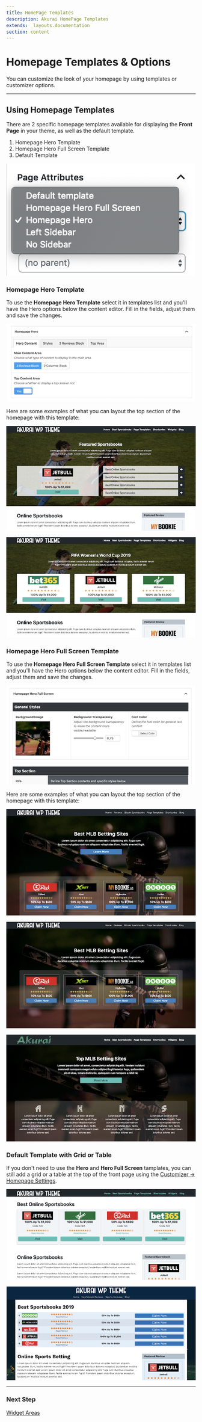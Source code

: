 ```yaml
---
title: HomePage Templates
description: Akurai HomePage Templates
extends: _layouts.documentation
section: content
---
```


# Homepage Templates &amp; Options

You can customize the look of your homepage by using templates or customizer options.

---

## Using Homepage Templates

There are 2 specific homepage templates available for displaying the **Front Page** in your theme, as well as the default template.

1. Homepage Hero Template
2. Homepage Hero Full Screen Template
3. Default Template

![Akurai Page Templates](/assets/images/akurai/homepage/home-templates.png)

### Homepage Hero Template

To use the **Homepage Hero Template** select it in templates list and you'll have the Hero options below the content editor. Fill in the fields, adjust them and save the changes.

![Akurai Default Template](/assets/images/akurai/homepage/home-hero-admin.png)

Here are some examples of what you can layout the top section of the homepage with this template:

![Akurai Default Template](/assets/images/akurai/homepage/home-hero-1.png)

![Akurai Default Template](/assets/images/akurai/homepage/home-hero-2.png)

### Homepage Hero Full Screen Template

To use the **Homepage Hero Full Screen Template** select it in templates list and you'll have the Hero options below the content editor. Fill in the fields, adjust them and save the changes.

![Akurai Left Sidebar Template](/assets/images/akurai/homepage/home-hero-full-admin.png)

Here are some examples of what you can layout the top section of the homepage with this template:

![Akurai Left Sidebar Template](/assets/images/akurai/homepage/home-hero-full-1.png)

![Akurai Left Sidebar Template](/assets/images/akurai/homepage/home-hero-full-2.png)

![Akurai Left Sidebar Template](/assets/images/akurai/homepage/home-hero-full-3.png)

### Default Template with Grid or Table

If you don't need to use the **Hero** and **Hero Full Screen** tamplates, you can still add a grid or a table at the top of the front page using the [Customizer &#8594; Homepage Settings](/docs/akurai/customizations#homepage-settings).

![Akurai No Sidebar Template](/assets/images/akurai/homepage/home-grid.png)

![Akurai No Sidebar Template](/assets/images/akurai/homepage/home-table.png)

---

### Next Step

[Widget Areas](/docs/akurai/widget-areas)
